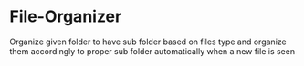 # File-Organizer
Organize given folder to have sub folder based on files type and organize them accordingly to proper sub folder automatically when a new file is seen
